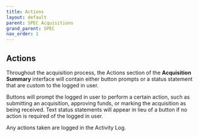 ```yaml
---
title: Actions
layout: default
parent: SPEC Acquisitions
grand_parent: SPEC
nav_order: 1
---
```


## Actions
Throughout the acquisition process, the Actions section of the **Acquisition Summary** interface will contain either button prompts or a status statement that are custom to the logged in user.

Buttons will prompt the logged in user to perform a certain action, such as submitting an acquisition, approving funds, or marking the acquisition as being received. Text status statements will appear in lieu of a button if no action is required of the logged in user.

Any actions taken are logged in the Activity Log.